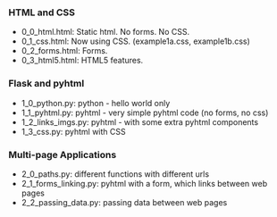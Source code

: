 ### HTML and CSS
* 0_0_html.html: Static html. No forms. No CSS.
* 0_1_css.html: Now using CSS. (example1a.css, example1b.css)
* 0_2_forms.html: Forms.
* 0_3_html5.html: HTML5 features.

### Flask and pyhtml
* 1_0_python.py: python - hello world only
* 1_1_pyhtml.py: pyhtml - very simple pyhtml code (no forms, no css)
* 1_2_links_imgs.py: pyhtml - with some extra pyhtml components
* 1_3_css.py: pyhtml with CSS

### Multi-page Applications
* 2_0_paths.py: different functions with different urls
* 2_1_forms_linking.py: pyhtml with a form, which links between web pages
* 2_2_passing_data.py: passing data between web pages
